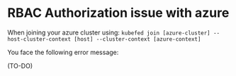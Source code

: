 # RBAC Authorization issue with azure

When joining your azure cluster using:
`kubefed join [azure-cluster] --host-cluster-context [host] --cluster-context [azure-context]`

You face the following error message:

(TO-DO)